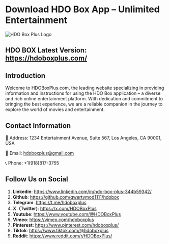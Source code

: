 # Download HDO Box App – Unlimited Entertainment
![HDO Box Plus Logo](https://hdoboxplus.com/wp-content/uploads/2024/11/cropped-hdoplus-logo.png)

## **HDO BOX Latest Version:** https://hdoboxplus.com/

## **Introduction**
Welcome to HDOBoxPlus.com, the leading website specializing in providing information and instructions for using the HDO Box application – a diverse and rich online entertainment platform.
With dedication and commitment to bringing the best experience, we are a reliable companion in the journey to explore the world of movies and entertainment.

## **Contact Information**
📍 Address: 1234 Entertainment Avenue, Suite 567, Los Angeles, CA 90001, USA

📧 Email: hdoboxplus@gmail.com

📞 Phone: +1(918)817-3755

## **Follow Us on Social**

1. **Linkedin**: https://www.linkedin.com/in/hdo-box-plus-344b59342/
2. **Github**: https://github.com/qwertymod1111/hdobox
3. **Telegram**: https://t.me/hdoboxplus
4. **X（Twitter)**: https://x.com/HDOBoxPlus
5. **Youtube**: https://www.youtube.com/@HDOBoxPlus
6. **Vimeo**: https://vimeo.com/hdoboxplus
7. **Pinterest**: https://www.pinterest.com/hdoboxplus/
8. **Tiktok**: https://www.tiktok.com/@hdoboxplus
9. **Reddit**: https://www.reddit.com/r/HDOBoxPlus/
